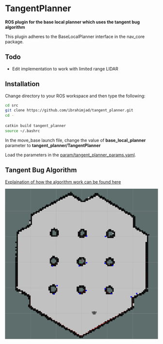 # TangentPlanner

**ROS plugin for the base local planner which uses the tangent bug algorithm**

This plugin adheres to the BaseLocalPlanner interface in the nav_core package.

## Todo
* Edit implementation to work with limited range LIDAR

## Installation
Change directory to your ROS workspace and then type the following:

```bash
cd src
git clone https://github.com/ibrahimjad/tangent_planner.git
cd -

catkin build tangent_planner
source ~/.bashrc
```

In the move_base launch file, change the value of **base_local_planner** parameter to **tangent_planner/TangentPlanner**

Load the parameters in the [param/tangent_planner_params.yaml](param/tangent_planner_params.yaml).

## Tangent Bug Algorithm
[Explaination of how the algorithm work can be found here](http://www.cs.bilkent.edu.tr/~culha/cs548/hw1/)

![](figure/rviz.gif)
